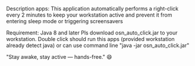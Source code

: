Description apps: This application automatically performs a right-click every 2 minutes to keep your workstation active and prevent it from entering sleep mode or triggering screensavers

Requirement: Java 8 and later
Pls download osn_auto_click.jar to your workstation.
Double click should run this apps (provided workstation already detect java)
or can use command line "java -jar osn_auto_click.jar"

"Stay awake, stay active — hands-free." 😄
